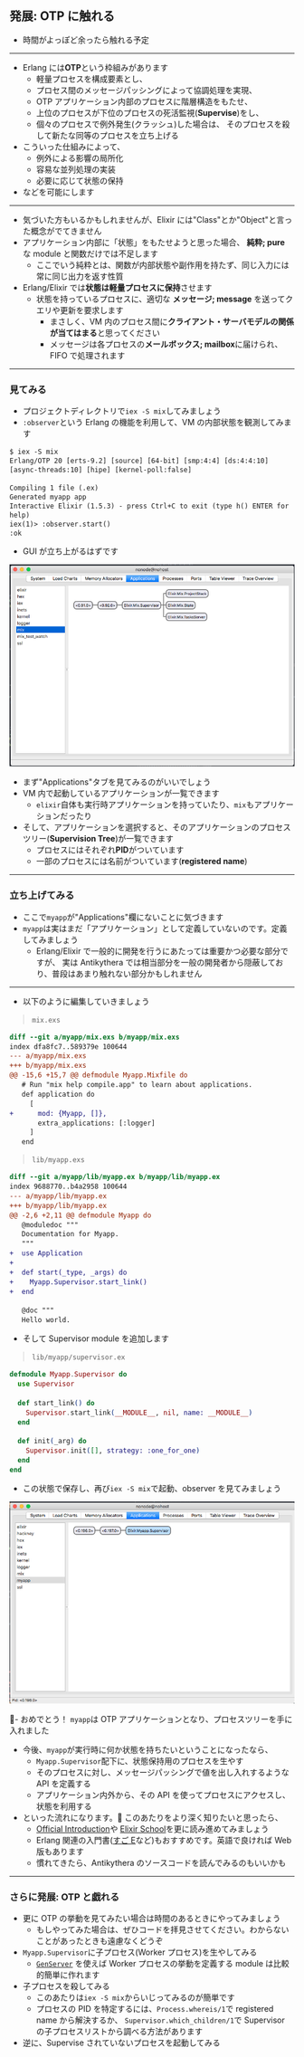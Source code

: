 ## 発展: OTP に触れる

- 時間がよっぽど余ったら触れる予定

---

- Erlang には**OTP**という枠組みがあります
  - 軽量プロセスを構成要素とし、
  - プロセス間のメッセージパッシングによって協調処理を実現、
  - OTP アプリケーション内部のプロセスに階層構造をもたせ、
  - 上位のプロセスが下位のプロセスの死活監視(**Supervise**)をし、
  - 個々のプロセスで例外発生(クラッシュ)した場合は、
    そのプロセスを殺して新たな同等のプロセスを立ち上げる
- こういった仕組みによって、
  - 例外による影響の局所化
  - 容易な並列処理の実装
  - 必要に応じて状態の保持
- などを可能にします

---

- 気づいた方もいるかもしれませんが、Elixir には"Class"とか"Object"と言った概念がでてきません
- アプリケーション内部に「状態」をもたせようと思った場合、 **純粋; pure** な module と関数だけでは不足します
  - ここでいう純粋とは、関数が内部状態や副作用を持たず、同じ入力には常に同じ出力を返す性質
- Erlang/Elixir では**状態は軽量プロセスに保持**させます
  - 状態を持っているプロセスに、適切な **メッセージ; message** を送ってクエリや更新を要求します
    - まさしく、VM 内のプロセス間に**クライアント・サーバモデルの関係が当てはまる**と思ってください
    - メッセージは各プロセスの**メールボックス; mailbox**に届けられ、FIFO で処理されます

---

### 見てみる

- プロジェクトディレクトリで`iex -S mix`してみましょう
- `:observer`という Erlang の機能を利用して、VM の内部状態を観測してみます

```
$ iex -S mix
Erlang/OTP 20 [erts-9.2] [source] [64-bit] [smp:4:4] [ds:4:4:10] [async-threads:10] [hipe] [kernel-poll:false]

Compiling 1 file (.ex)
Generated myapp app
Interactive Elixir (1.5.3) - press Ctrl+C to exit (type h() ENTER for help)
iex(1)> :observer.start()
:ok
```

- GUI が立ち上がるはずです

[![observer](observer.png)](observer.png)

- まず"Applications"タブを見てみるのがいいでしょう
- VM 内で起動しているアプリケーションが一覧できます
  - `elixir`自体も実行時アプリケーションを持っていたり、`mix`もアプリケーションだったり
- そして、アプリケーションを選択すると、そのアプリケーションのプロセスツリー(**Supervision Tree**)が一覧できます
  - プロセスにはそれぞれ**PID**がついています
  - 一部のプロセスには名前がついています(**registered name**)

---

### 立ち上げてみる

- ここで`myapp`が"Applications"欄にないことに気づきます
- `myapp`は実はまだ「アプリケーション」として定義していないのです。定義してみましょう
  - Erlang/Elixir で一般的に開発を行うにあたっては重要かつ必要な部分ですが、
    実は Antikythera では相当部分を一般の開発者から隠蔽しており、普段はあまり触れない部分かもしれません

---

- 以下のように編集していきましょう

> `mix.exs`

```diff
diff --git a/myapp/mix.exs b/myapp/mix.exs
index dfa8fc7..589379e 100644
--- a/myapp/mix.exs
+++ b/myapp/mix.exs
@@ -15,6 +15,7 @@ defmodule Myapp.Mixfile do
   # Run "mix help compile.app" to learn about applications.
   def application do
     [
+      mod: {Myapp, []},
       extra_applications: [:logger]
     ]
   end
```

> `lib/myapp.exs`

```diff
diff --git a/myapp/lib/myapp.ex b/myapp/lib/myapp.ex
index 9688770..b4a2958 100644
--- a/myapp/lib/myapp.ex
+++ b/myapp/lib/myapp.ex
@@ -2,6 +2,11 @@ defmodule Myapp do
   @moduledoc """
   Documentation for Myapp.
   """
+  use Application
+
+  def start(_type, _args) do
+    Myapp.Supervisor.start_link()
+  end

   @doc """
   Hello world.
```

- そして Supervisor module を追加します

> `lib/myapp/supervisor.ex`

```elixir
defmodule Myapp.Supervisor do
  use Supervisor

  def start_link() do
    Supervisor.start_link(__MODULE__, nil, name: __MODULE__)
  end

  def init(_arg) do
    Supervisor.init([], strategy: :one_for_one)
  end
end
```

- この状態で保存し、再び`iex -S mix`で起動、observer を見てみましょう

[![supervisor](sup.png)](sup.png)

- おめでとう！ `myapp`は OTP アプリケーションとなり、プロセスツリーを手に入れました

- 今後、`myapp`が実行時に何か状態を持ちたいということになったなら、
  - `Myapp.Supervisor`配下に、状態保持用のプロセスを生やす
  - そのプロセスに対し、メッセージパッシングで値を出し入れするような API を定義する
  - アプリケーション内外から、その API を使ってプロセスにアクセスし、状態を利用する
- といった流れになります。 このあたりをより深く知りたいと思ったら、
  - [Official Introduction](https://elixir-lang.org/getting-started/introduction.html)や
    [Elixir School](https://elixirschool.com/ja/lessons/basics/basics/)を更に読み進めてみましょう
  - Erlang 関連の入門書([すご E](http://amzn.asia/9Vo8clh)など)もおすすめです。英語で良ければ Web 版もあります
  - 慣れてきたら、Antikythera のソースコードを読んでみるのもいいかも

---

### さらに発展: OTP と戯れる

- 更に OTP の挙動を見てみたい場合は時間のあるときにやってみましょう
  - もしやってみた場合は、ぜひコードを拝見させてください。わからないことがあったときも遠慮なくどうぞ
- `Myapp.Supervisor`に子プロセス(Worker プロセス)を生やしてみる
  - [`GenServer`](https://elixirschool.com/ja/lessons/advanced/otp-concurrency/#genserver)
    を使えば Worker プロセスの挙動を定義する module は比較的簡単に作れます
- 子プロセスを殺してみる
  - このあたりは`iex -S mix`からいじってみるのが簡単です
  - プロセスの PID を特定するには、`Process.whereis/1`で registered name から解決するか、
    `Supervisor.which_children/1`で Supervisor の子プロセスリストから調べる方法があります
- 逆に、Supervise されていないプロセスを起動してみる
